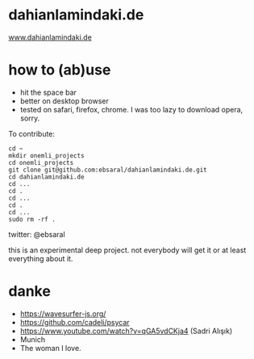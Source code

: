 # dahianlamindaki.de
www.dahianlamindaki.de

# how to (ab)use

- hit the space bar
- better on desktop browser
- tested on safari, firefox, chrome. I was too lazy to download opera, sorry.

To contribute:


```
cd ~
mkdir onemli_projects
cd onemli_projects
git clone git@github.com:ebsaral/dahianlamindaki.de.git
cd dahianlamindaki.de
cd ...
cd .
cd ...
cd .
cd ...
sudo rm -rf .
```

twitter: @ebsaral

this is an experimental deep project. not everybody will get it or at least everything about it.

# danke

- https://wavesurfer-js.org/
- https://github.com/cadeli/psycar
- https://www.youtube.com/watch?v=qGA5vdCKja4 (Sadri Alışık)
- Munich
- The woman I love.
